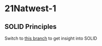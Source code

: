 # 21Natwest-1

## SOLID Principles

Switch to [this branch](https://github.com/savannahvaith/21Natwest-1/tree/solid) to get insight into SOLID
